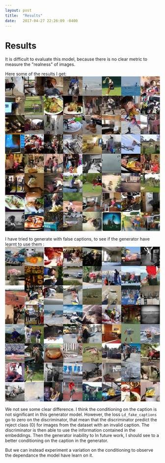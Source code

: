 ```yaml
---
layout: post
title:  "Results"
date:   2017-04-27 22:26:09 -0400
---
```

# Results


It is difficult to evaluate this model, because there is no clear metric to measure the "realness" of images.

Here some of the results I get:
![alt text](https://raw.githubusercontent.com/ogrergo/ift6266/master/docs/static_files/random.jpg "Results")

I have tried to generate with false captions, to see if the generator have learnt to use them :
![alt text](https://raw.githubusercontent.com/ogrergo/ift6266/master/docs/static_files/wrong_captions.jpg "Wrong captions")

We not see some clear difference. I think the conditioning on the caption is not significant in this generator model. However, the loss `Ld_fake_captions`
go to zero on the discriminator, that mean that the discriminator predict the reject class (0) for images from the dataset with an invalid caption. The discriminator is then able to use the information contained in the embeddings.
Then the generator inability to
In future work, I should see to a better conditioning on the caption in the generator.


But we can instead experiment a variation on the conditioning to observe the dependance the model have learn on it.
